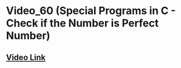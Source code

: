 # Video_60 (Special Programs in C - Check if the Number is Perfect Number)

## [Video Link](https://youtu.be/wy-4p_VC88A?si=OpVOZE4O_bp1vcKG)

